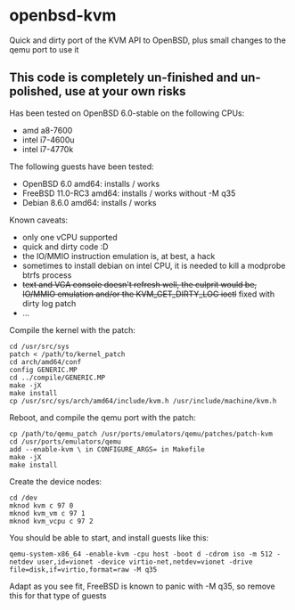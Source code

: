# openbsd-kvm
Quick and dirty port of the KVM API to OpenBSD, plus small changes to the qemu port to use it


## This code is completely un-finished and un-polished, use at your own risks


Has been tested on OpenBSD 6.0-stable on the following CPUs:
 - amd a8-7600
 - intel i7-4600u
 - intel i7-4770k

The following guests have been tested:
 - OpenBSD 6.0 amd64: installs / works
 - FreeBSD 11.0-RC3 amd64: installs / works without -M q35
 - Debian 8.6.0 amd64: installs / works

Known caveats:
 - only one vCPU supported
 - quick and dirty code :D
 - the IO/MMIO instruction emulation is, at best, a hack
 - sometimes to install debian on intel CPU, it is needed to kill a modprobe btrfs process
 - ~~text and VGA console doesn't refresh well, the culprit would be, IO/MMIO emulation and/or the KVM_GET_DIRTY_LOG ioctl~~ fixed with dirty log patch
 - ...

Compile the kernel with the patch:

```
cd /usr/src/sys
patch < /path/to/kernel_patch
cd arch/amd64/conf 
config GENERIC.MP
cd ../compile/GENERIC.MP 
make -jX
make install
cp /usr/src/sys/arch/amd64/include/kvm.h /usr/include/machine/kvm.h
```

Reboot, and compile the qemu port with the patch:

```
cp /path/to/qemu_patch /usr/ports/emulators/qemu/patches/patch-kvm
cd /usr/ports/emulators/qemu
add --enable-kvm \ in CONFIGURE_ARGS= in Makefile
make -jX
make install
```

Create the device nodes:

```
cd /dev
mknod kvm c 97 0
mknod kvm_vm c 97 1
mknod kvm_vcpu c 97 2
```

You should be able to start, and install guests like this:

```
qemu-system-x86_64 -enable-kvm -cpu host -boot d -cdrom iso -m 512 -netdev user,id=vionet -device virtio-net,netdev=vionet -drive file=disk,if=virtio,format=raw -M q35
```

Adapt as you see fit, FreeBSD is known to panic with -M q35, so remove this for that type of guests
